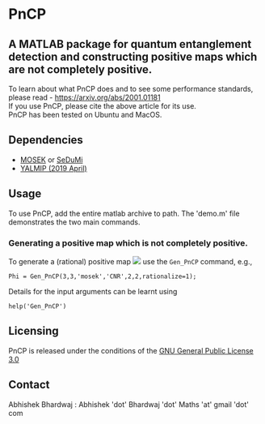 # PnCP 
## A MATLAB package for quantum entanglement detection and constructing positive maps which are not completely positive. 

 
To learn about what PnCP does and to see some performance standards, please read - https://arxiv.org/abs/2001.01181   
If you use PnCP, please cite the above article for its use.  
PnCP has been tested on Ubuntu and MacOS. 

## Dependencies
- [MOSEK](https://www.mosek.com/) or [SeDuMi](https://sedumi.ie.lehigh.edu/)
- [YALMIP (2019 April)](https://yalmip.github.io/R20190425) 

## Usage
To use PnCP, add the entire matlab archive to path. The 'demo.m' file demonstrates the two main commands. 
### Generating a positive map which is not completely positive. 
To generate a (rational) positive map <img src="https://render.githubusercontent.com/render/math?math=\Phi:\mathbb{R}^{3}\mapsto\mathbb{R}^{3}"> use the ``Gen_PnCP`` command, e.g.,
```
Phi = Gen_PnCP(3,3,'mosek','CNR',2,2,rationalize=1);
```
Details for the input arguments can be learnt using
```
help('Gen_PnCP')
```

## Licensing 
PnCP is released under the conditions of the [GNU General Public License 3.0](https://www.gnu.org/licenses/gpl-3.0.html)

## Contact
Abhishek Bhardwaj : Abhishek 'dot' Bhardwaj 'dot' Maths 'at' gmail 'dot' com
